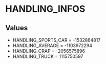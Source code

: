 # HANDLING_INFOS

## Values
* HANDLING_SPORTS_CAR = -1532864817
* HANDLING_AVERAGE = -1103972294
* HANDLING_CRAP = -2056575896
* HANDLING_TRUCK = 1115750597
